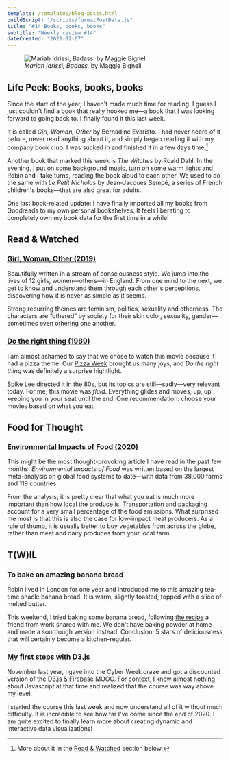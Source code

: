 ```yaml
---
template: /templates/blog-posts.html
buildScript: "/scripts/formatPostDate.js"
title: "#14 Books, books, books"
subtitle: "Weekly review #14"
dateCreated: "2021-02-07"
---
```


<figure>
 <img src="https://cdn.dribbble.com/users/39645/screenshots/2786339/dribbble2.png" alt="Mariah Idrissi, Badass. by Maggie Bignell" />
 <figcaption>
 <cite>Mariah Idrissi, Badass.</cite> by Maggie Bignell
 </figcaption>
</figure>

## Life Peek: Books, books, books

Since the start of the year, I haven't made much time for reading. I guess I just couldn't find a book that really hooked me—a book that I was looking forward to going back to. I finally found it this last week.

It is called <cite>Girl, Woman, Other</cite> by Bernadine Evaristo. I had never heard of it before, never read anything about it, and simply began reading it with my company book club. I was sucked in and finished it in a few days time.[^1] 

Another book that marked this week is <cite>The Witches</cite> by Roald Dahl. In the evening, I put on some background music, turn on some warm lights and Robin and I take turns, reading the book aloud to each other. We used to do the same with <cite>Le Petit Nicholas</cite> by Jean-Jacques Sempé, a series of French children's books—that are also great for adults.

One last book-related update: I have finally imported all my books from Goodreads to my own personal bookshelves. It feels liberating to completely own my book data for the first time in a while!

<h2 id="read-and-watched">Read & Watched</h2>

### [Girl, Woman, Other (2019)](https://en.wikipedia.org/wiki/Girl,_Woman,_Other)

Beautifully written in a stream of consciousness style. We jump into the lives of 12 girls, women—others—in England. From one mind to the next, we get to know and understand them through each other's perceptions, discovering how it is never as simple as it seems.

Strong recurring themes are feminism, politics, sexuality and otherness. The characters are “othered” by society for their skin color, sexuality, gender—sometimes even othering one another.

### [Do the right thing (1989)](https://en.wikipedia.org/wiki/Do_the_Right_Thing)

I am almost ashamed to say that we chose to watch this movie because it had a pizza theme. Our [Pizza Week](/posts/13-holiday-at-home) brought us many joys, and <cite>Do the right thing</cite> was definitely a surprise hightlight.

Spike Lee directed it in the 80s, but its topics are still—sadly—very relevant today. For me, this movie was _fluid_. Everything glides and moves, up, up, keeping you in your seat until the end. One recommendation: choose your movies based on what you eat.

## Food for Thought

### [Environmental Impacts of Food (2020)](https://ourworldindata.org/environmental-impacts-of-food)

This might be the most thought-provoking article I have read in the past few months. <cite>Environmental Impacts of Food</cite> was written based on the largest meta-analysis on global food systems to date—with data from 38,000 farms and 119 countries.

From the analysis, it is pretty clear that what you eat is much more important than how local the produce is. Transportation and packaging account for a very small percentage of the food emissions. What surprised me most is that this is also the case for low-impact meat producers. As a rule of thumb, it is usually better to buy vegetables from across the globe, rather than meat and dairy produces from your local farm.

## T(W)IL

### To bake an amazing banana bread

Robin lived in London for one year and introduced me to this amazing tea-time snack: banana bread. It is warm, slightly toasted, topped with a slice of melted butter.

This weekend, I tried baking some banana bread, following [the recipe](/recipes/banana-bread) a friend from work shared with me. We don't have baking powder at home and made a sourdough version instead. Conclusion: 5 stars of deliciousness that will certainly become a kitchen-regular.

### My first steps with D3.js

November last year, I gave into the Cyber Week craze and got a discounted version of the [D3.js & Firebase](https://www.udemy.com/course/build-data-uis-with-d3-firebase/) MOOC. For context, I knew almost nothing about Javascript at that time and realized that the course was way above my level.

I started the course this last week and now understand all of it without much difficulty. It is incredible to see how far I've come since the end of 2020. I am quite excited to finally learn more about creating dynamic and interactive data visualizations!

[^1]: More about it in the [Read & Watched](#read-and-watched) section below.